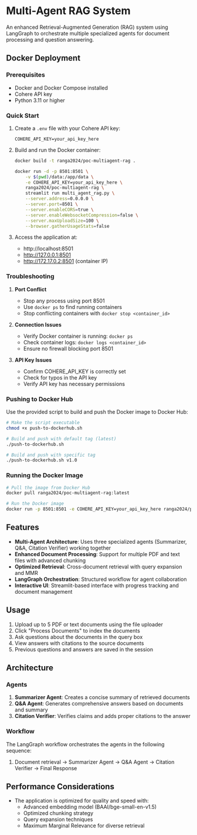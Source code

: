 # Multi-Agent RAG System

An enhanced Retrieval-Augmented Generation (RAG) system using LangGraph to orchestrate multiple specialized agents for document processing and question answering.

## Docker Deployment

### Prerequisites

- Docker and Docker Compose installed
- Cohere API key
- Python 3.11 or higher

### Quick Start

1. Create a `.env` file with your Cohere API key:
   ```
   COHERE_API_KEY=your_api_key_here
   ```

2. Build and run the Docker container:
   ```bash
   docker build -t ranga2024/poc-multiagent-rag .
   
   docker run -d -p 8501:8501 \
       -v $(pwd)/data:/app/data \
       -e COHERE_API_KEY=your_api_key_here \
       ranga2024/poc-multiagent-rag \
       streamlit run multi_agent_rag.py \
       --server.address=0.0.0.0 \
       --server.port=8501 \
       --server.enableCORS=true \
       --server.enableWebsocketCompression=false \
       --server.maxUploadSize=100 \
       --browser.gatherUsageStats=false
   ```

3. Access the application at:
   - http://localhost:8501
   - http://127.0.0.1:8501
   - http://172.17.0.2:8501 (container IP)

### Troubleshooting

1. **Port Conflict**
   - Stop any process using port 8501
   - Use `docker ps` to find running containers
   - Stop conflicting containers with `docker stop <container_id>`

2. **Connection Issues**
   - Verify Docker container is running: `docker ps`
   - Check container logs: `docker logs <container_id>`
   - Ensure no firewall blocking port 8501

3. **API Key Issues**
   - Confirm COHERE_API_KEY is correctly set
   - Check for typos in the API key
   - Verify API key has necessary permissions

### Pushing to Docker Hub

Use the provided script to build and push the Docker image to Docker Hub:

```bash
# Make the script executable
chmod +x push-to-dockerhub.sh

# Build and push with default tag (latest)
./push-to-dockerhub.sh

# Build and push with specific tag
./push-to-dockerhub.sh v1.0
```

### Running the Docker Image

```bash
# Pull the image from Docker Hub
docker pull ranga2024/poc-multiagent-rag:latest

# Run the Docker image
docker run -p 8501:8501 -e COHERE_API_KEY=your_api_key_here ranga2024/poc-multiagent-rag:latest
```

## Features

- **Multi-Agent Architecture**: Uses three specialized agents (Summarizer, Q&A, Citation Verifier) working together
- **Enhanced Document Processing**: Support for multiple PDF and text files with advanced chunking
- **Optimized Retrieval**: Cross-document retrieval with query expansion and MMR
- **LangGraph Orchestration**: Structured workflow for agent collaboration
- **Interactive UI**: Streamlit-based interface with progress tracking and document management

## Usage

1. Upload up to 5 PDF or text documents using the file uploader
2. Click "Process Documents" to index the documents
3. Ask questions about the documents in the query box
4. View answers with citations to the source documents
5. Previous questions and answers are saved in the session

## Architecture

### Agents

1. **Summarizer Agent**: Creates a concise summary of retrieved documents
2. **Q&A Agent**: Generates comprehensive answers based on documents and summary
3. **Citation Verifier**: Verifies claims and adds proper citations to the answer

### Workflow

The LangGraph workflow orchestrates the agents in the following sequence:
1. Document retrieval → Summarizer Agent → Q&A Agent → Citation Verifier → Final Response

## Performance Considerations

- The application is optimized for quality and speed with:
  - Advanced embedding model (BAAI/bge-small-en-v1.5)
  - Optimized chunking strategy
  - Query expansion techniques
  - Maximum Marginal Relevance for diverse retrieval
